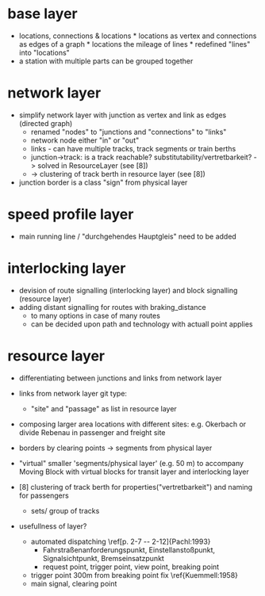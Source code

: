 # base layer

  *  locations, connections & locations
    * locations as vertex and connections as edges of a graph
    * locations the mileage of lines
    * redefined "lines" into "locations"
  * a station with multiple parts can be grouped together

# network layer

  * simplify network layer with junction as vertex and link as edges (directed graph)
    * renamed "nodes" to "junctions and "connections" to "links"
    * network node either "in" or "out"
    * links - can have multiple tracks, track segments or train berths
    * junction->track: is a track reachable? substitutability/vertretbarkeit? -> solved in ResourceLayer (see [8])
    *  -> clustering of track berth in resource layer (see [8])
  * junction border is a class "sign" from physical layer

# speed profile layer

  * main running line / "durchgehendes Hauptgleis" need to be added

# interlocking layer

  * devision of route signalling (interlocking layer) and block signalling (resource layer)
  * adding distant signalling for routes with braking_distance
    * to many options in case of many routes
    * can be decided upon path and technology with actuall point applies

# resource layer

  * differentiating between junctions and links from network layer
  * links from network layer git type:
    * "site" and "passage" as list in resource layer
  * composing larger area locations with different sites: e.g. Okerbach or divide Rebenau in passenger and freight site
  * borders by clearing points -> segments from physical layer
  * "virtual" smaller 'segments/physical layer' (e.g. 50 m) to accompany Moving Block with virtual blocks for transit layer and interlocking layer
  * [8] clustering of track berth for properties("vertretbarkeit") and naming for passengers
    * sets/ group of tracks
  
  * usefullness of layer?
    * automated dispatching \ref[p. 2-7 -- 2-12]{Pachl:1993}
      * Fahrstraßenanforderungspunkt, Einstellanstoßpunkt, Signalsichtpunkt, Bremseinsatzpunkt
      * request point, trigger point, view point, breaking point
    * trigger point 300m from breaking point fix \ref{Kuemmell:1958}
    * main signal, clearing point